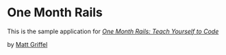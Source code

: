 # One Month Rails

This is the sample application for
[*One Month Rails: Teach Yourself to Code*](http://onemonthrails.com)

by [Matt Griffel](http://mattgriffel.com)